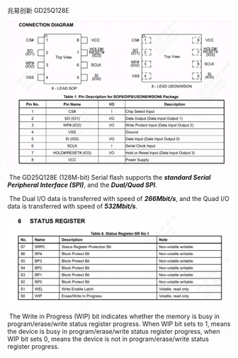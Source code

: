 兆易创新 GD25Q128E

![image-20231205155343467](img\1701762815712.png)

​	The GD25Q128E (128M-bit) Serial flash supports the ***standard Serial Peripheral Interface (SPI)***, and the ***Dual/Quad SPI***.

​	The Dual I/O data is  transferred with speed of ***266Mbit/s***, and the Quad I/O data is transferred with speed of ***532Mbit/s***.



![1701764562090](img\1701764562090.png)

​	The Write in Progress (WIP) bit indicates whether the memory is busy in program/erase/write status register progress. When  WIP bit sets to 1, means the device is busy in program/erase/write status register progress, when WIP bit sets 0, means  the device is not in program/erase/write status register progress.